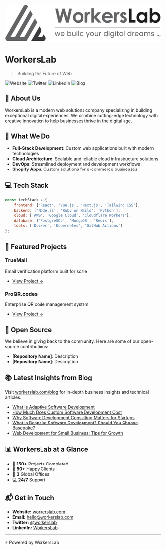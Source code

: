 ![WorkersLab](./Logo-Horizontal-Version.png)

# WorkersLab
> Building the Future of Web

[![Website](https://img.shields.io/badge/Website-workerslab.com-blue)](https://workerslab.com)
[![Twitter](https://img.shields.io/badge/Twitter-@workerslab-1DA1F2)](https://twitter.com/workerslab)
[![LinkedIn](https://img.shields.io/badge/LinkedIn-WorkersLab-0A66C2)](https://linkedin.com/company/workerslab)
[![Blog](https://img.shields.io/badge/Blog-Medium-black)](https://medium.com/@workerslab)

## 👋 About Us

WorkersLab is a modern web solutions company specializing in building exceptional digital experiences. We combine cutting-edge technology with creative innovation to help businesses thrive in the digital age.

## 🚀 What We Do

- **Full-Stack Development**: Custom web applications built with modern technologies
- **Cloud Architecture**: Scalable and reliable cloud infrastructure solutions
- **DevOps**: Streamlined deployment and development workflows
- **Shopify Apps**: Custom solutions for e-commerce businesses

## 💻 Tech Stack

```javascript
const techStack = {
    frontend: ['React', 'Vue.js', 'Next.js', 'Tailwind CSS'],
    backend: ['Node.js', 'Ruby on Rails', 'Python'],
    cloud: ['AWS', 'Google Cloud', 'Cloudflare Workers'],
    database: ['PostgreSQL', 'MongoDB', 'Redis'],
    tools: ['Docker', 'Kubernetes', 'GitHub Actions']
};
```

## 🌟 Featured Projects

### TrueMail
Email verification platform built for scale
- [View Project →](https://truemail.app)

### ProQR.codes
Enterprise QR code management system
- [View Project →](https://proqr.codes)

## 🤝 Open Source

We believe in giving back to the community. Here are some of our open-source contributions:

- **[Repository Name]**: Description
- **[Repository Name]**: Description

## 📚 Latest Insights from Blog

Visit [workerslab.com/blog](https://www.workerslab.com/blog) for in-depth business insights and technical articles.

<!-- BLOG-POST-LIST:START -->
- [What is Adaptive Software Development](https://workerslab.com/blog/insights/what-is-adaptive-software-development/)
- [How Much Does Custom Software Development Cost](https://workerslab.com/blog/insights/how-much-does-custom-software-development-cost/)
- [Why Software Development Consulting Matters for Startups](https://workerslab.com/blog/insights/software-development-consulting/)
- [What is Bespoke Software Development? Should You Choose Basepoke?](https://workerslab.com/blog/insights/what-is-bespoke-software-development/)
- [Web Development for Small Business: Tips for Growth](https://workerslab.com/blog/insights/web-development-for-small-business-tips-for-growth/)
<!-- BLOG-POST-LIST:END -->

## 📊 WorkersLab at a Glance

- 🌟 **150+** Projects Completed
- 👥 **50+** Happy Clients
- 🏢 **3** Global Offices
- 💻 **24/7** Support

## 📬 Get in Touch

- **Website:** [workerslab.com](https://workerslab.com)
- **Email:** hello@workerslab.com
- **Twitter:** [@workerslab](https://twitter.com/workerslab)
- **LinkedIn:** [WorkersLab](https://linkedin.com/company/workerslab/about)

---

⚡️ Powered by WorkersLab
